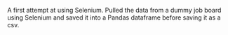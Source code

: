 A first attempt at using Selenium. Pulled the data from a dummy job board using Selenium and saved it into a Pandas dataframe before saving it as a csv.
